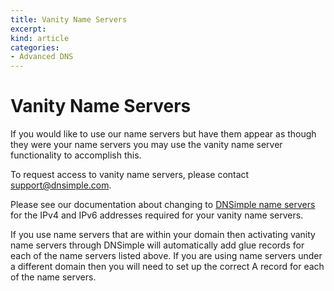 ```yaml
---
title: Vanity Name Servers
excerpt: 
kind: article
categories:
- Advanced DNS
---
```


# Vanity Name Servers

If you would like to use our name servers but have them appear as though they were your name servers you may use the vanity name server functionality to accomplish this.

To request access to vanity name servers, please contact support@dnsimple.com.

Please see our documentation about changing to [DNSimple name servers](/articles/dnsimple-nameservers) for the IPv4 and IPv6 addresses required for your vanity name servers.

If you use name servers that are within your domain then activating vanity name servers through DNSimple will automatically add glue records for each of the name servers listed above. If you are using name servers under a different domain then you will need to set up the correct A record for each of the name servers.
